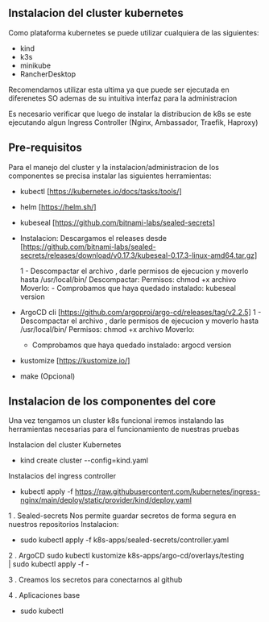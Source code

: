 ## Instalacion del cluster kubernetes

Como plataforma kubernetes se puede utilizar cualquiera de las siguientes:
- kind
- k3s
- minikube
- RancherDesktop

Recomendamos utilizar esta ultima ya que puede ser ejecutada en diferenetes
SO ademas de su intuitiva interfaz para la administracion

Es necesario verificar que luego de instalar la distribucion de k8s se este
ejecutando algun Ingress Controller (Nginx, Ambassador, Traefik, Haproxy)

## Pre-requisitos
Para el manejo del cluster y la instalacion/administracion de los componentes
se precisa instalar las siguientes herramientas:
- kubectl [https://kubernetes.io/docs/tasks/tools/]
- helm [https://helm.sh/]
- kubeseal [https://github.com/bitnami-labs/sealed-secrets]
 - Instalacion: Descargamos el releases desde [https://github.com/bitnami-labs/sealed-secrets/releases/download/v0.17.3/kubeseal-0.17.3-linux-amd64.tar.gz]
    <p>1 - Descompactar el archivo , darle permisos de ejecucion y moverlo hasta /usr/local/bin/
    Descompactar:
    Permisos: chmod +x archivo
    Moverlo:
    - Comprobamos que haya quedado instalado: kubeseal version
    </p>
- ArgoCD cli [https://github.com/argoproj/argo-cd/releases/tag/v2.2.5]
    1 - Descompactar el archivo , darle permisos de ejecucion y moverlo hasta /usr/local/bin/
    Permisos: chmod +x archivo
    Moverlo:
    - Comprobamos que haya quedado instalado: argocd version

- kustomize [https://kustomize.io/]
- make (Opcional)

## Instalacion de los componentes del core
Una vez tengamos un cluster k8s funcional iremos instalando las herramientas
necesarias para el funcionamiento de nuestras pruebas

Instalacion del cluster Kubernetes
- kind create cluster --config=kind.yaml

Instalacios del ingress controller
- kubectl apply -f https://raw.githubusercontent.com/kubernetes/ingress-nginx/main/deploy/static/provider/kind/deploy.yaml

1 .  Sealed-secrets
Nos permite guardar secretos de forma segura en nuestros repositorios
Instalacion:
- sudo  kubectl apply -f k8s-apps/sealed-secrets/controller.yaml

2 . ArgoCD
sudo kubectl kustomize k8s-apps/argo-cd/overlays/testing \
| sudo kubectl apply -f -

3 . Creamos los secretos para conectarnos al github

4 . Aplicaciones base
 - sudo kubectl
